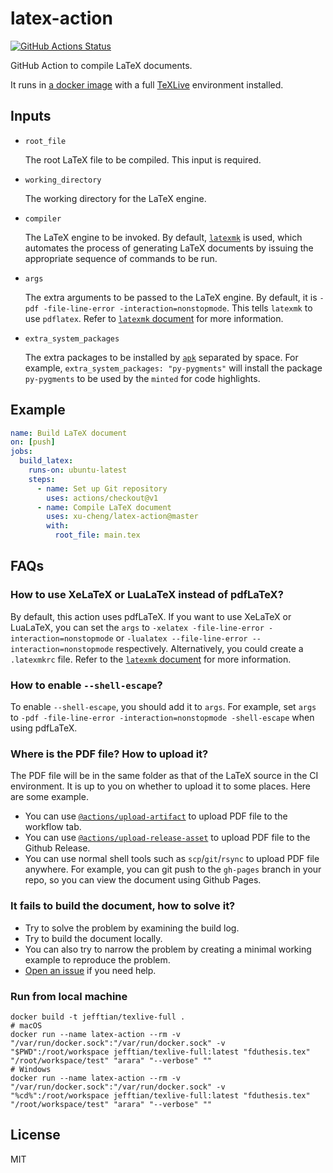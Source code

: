 # latex-action

[![GitHub Actions Status](https://github.com/xu-cheng/latex-action/workflows/Test%20Github%20Action/badge.svg)](https://github.com/xu-cheng/latex-action/actions)

GitHub Action to compile LaTeX documents.

It runs in [a docker image](https://github.com/xu-cheng/latex-docker) with a full [TeXLive](https://www.tug.org/texlive/) environment installed.

## Inputs

- `root_file`

  The root LaTeX file to be compiled. This input is required.

- `working_directory`

  The working directory for the LaTeX engine.

- `compiler`

  The LaTeX engine to be invoked. By default, [`latexmk`](https://ctan.org/pkg/latexmk) is used, which automates the process of generating LaTeX documents by issuing the appropriate sequence of commands to be run.

- `args`

  The extra arguments to be passed to the LaTeX engine. By default, it is `-pdf -file-line-error -interaction=nonstopmode`. This tells `latexmk` to use `pdflatex`. Refer to [`latexmk` document](http://texdoc.net/texmf-dist/doc/support/latexmk/latexmk.pdf) for more information.

- `extra_system_packages`

  The extra packages to be installed by [`apk`](https://pkgs.alpinelinux.org/packages) separated by space. For example, `extra_system_packages: "py-pygments"` will install the package `py-pygments` to be used by the `minted` for code highlights.

## Example

```yaml
name: Build LaTeX document
on: [push]
jobs:
  build_latex:
    runs-on: ubuntu-latest
    steps:
      - name: Set up Git repository
        uses: actions/checkout@v1
      - name: Compile LaTeX document
        uses: xu-cheng/latex-action@master
        with:
          root_file: main.tex
```

## FAQs

### How to use XeLaTeX or LuaLaTeX instead of pdfLaTeX?

By default, this action uses pdfLaTeX. If you want to use XeLaTeX or LuaLaTeX, you can set the `args` to `-xelatex -file-line-error -interaction=nonstopmode` or `-lualatex --file-line-error --interaction=nonstopmode` respectively. Alternatively, you could create a `.latexmkrc` file. Refer to the [`latexmk` document](http://texdoc.net/texmf-dist/doc/support/latexmk/latexmk.pdf) for more information.

### How to enable `--shell-escape`?

To enable `--shell-escape`, you should add it to `args`. For example, set `args` to `-pdf -file-line-error -interaction=nonstopmode -shell-escape` when using pdfLaTeX.

### Where is the PDF file? How to upload it?

The PDF file will be in the same folder as that of the LaTeX source in the CI environment. It is up to you on whether to upload it to some places. Here are some example.

- You can use [`@actions/upload-artifact`](https://github.com/actions/upload-artifact) to upload PDF file to the workflow tab.
- You can use [`@actions/upload-release-asset`](https://github.com/actions/upload-release-asset) to upload PDF file to the Github Release.
- You can use normal shell tools such as `scp`/`git`/`rsync` to upload PDF file anywhere. For example, you can git push to the `gh-pages` branch in your repo, so you can view the document using Github Pages.

### It fails to build the document, how to solve it?

- Try to solve the problem by examining the build log.
- Try to build the document locally.
- You can also try to narrow the problem by creating a minimal working example to reproduce the problem.
- [Open an issue](https://github.com/xu-cheng/latex-action/issues/new) if you need help.

### Run from local machine

```shell
docker build -t jefftian/texlive-full .
# macOS
docker run --name latex-action --rm -v "/var/run/docker.sock":"/var/run/docker.sock" -v "$PWD":/root/workspace jefftian/texlive-full:latest "fduthesis.tex" "/root/workspace/test" "arara" "--verbose" ""
# Windows
docker run --name latex-action --rm -v "/var/run/docker.sock":"/var/run/docker.sock" -v "%cd%":/root/workspace jefftian/texlive-full:latest "fduthesis.tex" "/root/workspace/test" "arara" "--verbose" ""
```

## License

MIT
